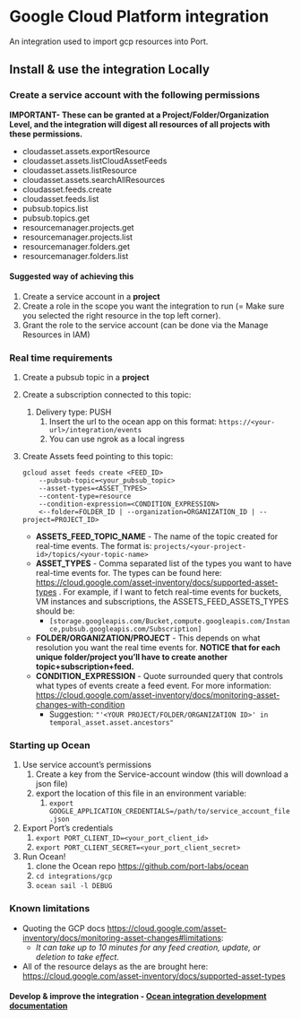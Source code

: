 # Google Cloud Platform integration

An integration used to import gcp resources into Port.

## Install & use the integration Locally

### Create a service account with the following permissions

**IMPORTANT- These can be granted at a Project/Folder/Organization Level, and the integration will digest all resources of all projects with these permissions.**

- cloudasset.assets.exportResource
- cloudasset.assets.listCloudAssetFeeds
- cloudasset.assets.listResource
- cloudasset.assets.searchAllResources
- cloudasset.feeds.create
- cloudasset.feeds.list
- pubsub.topics.list
- pubsub.topics.get
- resourcemanager.projects.get
- resourcemanager.projects.list
- resourcemanager.folders.get
- resourcemanager.folders.list

#### Suggested way of achieving this

1. Create a service account in a **project**
2. Create a role in the scope you want the integration to run (= Make sure you selected the right resource in the top left corner).
3. Grant the role to the service account (can be done via the Manage Resources in IAM)

### Real time requirements

1. Create a pubsub topic in a **project**
2. Create a subscription connected to this topic:
    1. Delivery type: PUSH
        1. Insert the url to the ocean app on this format: `https://<your-url>/integration/events`
        2. You can use ngrok as a local ingress
3. Create Assets feed pointing to this topic:

    ```
    gcloud asset feeds create <FEED_ID>
    	--pubsub-topic=<your_pubsub_topic>
    	--asset-types=<ASSET_TYPES>
    	--content-type=resource
    	--condition-expression=<CONDITION_EXPRESSION>
    	<--folder=FOLDER_ID | --organization=ORGANIZATION_ID | --project=PROJECT_ID>
    ```

    - **ASSETS_FEED_TOPIC_NAME** - The name of the topic created for real-time events. The format is: `projects/<your-project-id>/topics/<your-topic-name>`
    - **ASSET_TYPES** - Comma separated list of the types you want to have real-time events for. The types can be found here: https://cloud.google.com/asset-inventory/docs/supported-asset-types . For example, if I want to fetch real-time events for buckets, VM instances and subscriptions, the ASSETS_FEED_ASSETS_TYPES should be:
        - `[storage.googleapis.com/Bucket,compute.googleapis.com/Instance,pubsub.googleapis.com/Subscription]`
    - **FOLDER/ORGANIZATION/PROJECT**  - This depends on what resolution you want the real time events for. **NOTICE that for each unique folder/project you’ll have to create another topic+subscription+feed.**
    - **CONDITION_EXPRESSION** - Quote surrounded query that controls what types of events create a feed event. For more information: https://cloud.google.com/asset-inventory/docs/monitoring-asset-changes-with-condition
        - Suggestion: `"'<YOUR PROJECT/FOLDER/ORGANIZATION ID>' in temporal_asset.asset.ancestors"`

### Starting up Ocean

1. Use service account’s permissions
    1. Create a key from the Service-account window (this will download a json file)
    2. export the location of this file in an environment variable:
        1. `export GOOGLE_APPLICATION_CREDENTIALS=/path/to/service_account_file.json`
2. Export Port’s credentials
    1. `export PORT_CLIENT_ID=<your_port_client_id>`
    2. `export PORT_CLIENT_SECRET=<your_port_client_secret>`
3. Run Ocean!
    1. clone the Ocean repo https://github.com/port-labs/ocean
    2. `cd integrations/gcp`
    3. `ocean sail -l DEBUG`

### Known limitations

- Quoting the GCP docs https://cloud.google.com/asset-inventory/docs/monitoring-asset-changes#limitations:
    - *It can take up to 10 minutes for any feed creation, update, or deletion to take effect.*
- All of the resource delays as the are brought here: https://cloud.google.com/asset-inventory/docs/supported-asset-types



#### Develop & improve the integration - [Ocean integration development documentation](https://ocean.getport.io/develop-an-integration/)
